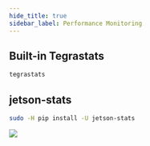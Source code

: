 ```yaml
---
hide_title: true
sidebar_label: Performance Monitoring
---
```


## Built-in Tegrastats

``` bash
tegrastats
```

## jetson-stats

``` bash
sudo -H pip install -U jetson-stats
```
![](https://github.com/rbonghi/jetson_stats/wiki/images/jtop.gif)